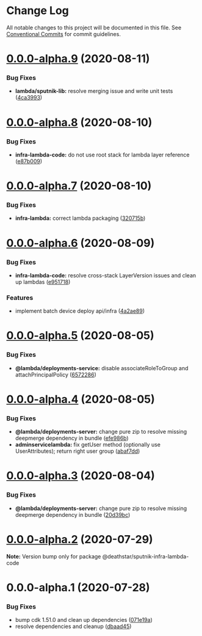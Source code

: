 # Change Log

All notable changes to this project will be documented in this file.
See [Conventional Commits](https://conventionalcommits.org) for commit guidelines.

# [0.0.0-alpha.9](https://git-codecommit.us-west-2.amazonaws.com/v1/repos/Deathstar/compare/@deathstar/sputnik-infra-lambda-code@0.0.0-alpha.8...@deathstar/sputnik-infra-lambda-code@0.0.0-alpha.9) (2020-08-11)


### Bug Fixes

* **lambda/sputnik-lib:** resolve merging issue and write unit tests ([4ca3993](https://git-codecommit.us-west-2.amazonaws.com/v1/repos/Deathstar/commits/4ca3993755afe19f1a5e68c4ad7792f66de5d0fa))





# [0.0.0-alpha.8](https://git-codecommit.us-west-2.amazonaws.com/v1/repos/Deathstar/compare/@deathstar/sputnik-infra-lambda-code@0.0.0-alpha.7...@deathstar/sputnik-infra-lambda-code@0.0.0-alpha.8) (2020-08-10)


### Bug Fixes

* **infra-lambda-code:** do not use root stack for lambda layer reference ([e87b009](https://git-codecommit.us-west-2.amazonaws.com/v1/repos/Deathstar/commits/e87b009e0b86372104968b8fa92c86f06b4cb024))





# [0.0.0-alpha.7](https://git-codecommit.us-west-2.amazonaws.com/v1/repos/Deathstar/compare/@deathstar/sputnik-infra-lambda-code@0.0.0-alpha.6...@deathstar/sputnik-infra-lambda-code@0.0.0-alpha.7) (2020-08-10)


### Bug Fixes

* **infra-lambda:** correct lambda packaging ([320715b](https://git-codecommit.us-west-2.amazonaws.com/v1/repos/Deathstar/commits/320715b9c3b84ddead27d9a36cbc010b5962ba4a))





# [0.0.0-alpha.6](https://git-codecommit.us-west-2.amazonaws.com/v1/repos/Deathstar/compare/@deathstar/sputnik-infra-lambda-code@0.0.0-alpha.5...@deathstar/sputnik-infra-lambda-code@0.0.0-alpha.6) (2020-08-09)


### Bug Fixes

* **infra-lambda-code:** resolve cross-stack LayerVersion issues and clean up lambdas ([e951718](https://git-codecommit.us-west-2.amazonaws.com/v1/repos/Deathstar/commits/e951718ec0f7e918fe983b8c871f669a5de0f302))


### Features

* implement batch device deploy api/infra ([4a2ae89](https://git-codecommit.us-west-2.amazonaws.com/v1/repos/Deathstar/commits/4a2ae89f7f3f734521cf738683fcaddd2454dd78))





# [0.0.0-alpha.5](https://git-codecommit.us-west-2.amazonaws.com/v1/repos/Deathstar/compare/@deathstar/sputnik-infra-lambda-code@0.0.0-alpha.4...@deathstar/sputnik-infra-lambda-code@0.0.0-alpha.5) (2020-08-05)


### Bug Fixes

* **@lambda/deployments-service:** disable associateRoleToGroup and attachPrincipalPolicy ([6572286](https://git-codecommit.us-west-2.amazonaws.com/v1/repos/Deathstar/commits/6572286b571b3bbabc49be08cbb04e719a823792))





# [0.0.0-alpha.4](https://git-codecommit.us-west-2.amazonaws.com/v1/repos/Deathstar/compare/@deathstar/sputnik-infra-lambda-code@0.0.0-alpha.2...@deathstar/sputnik-infra-lambda-code@0.0.0-alpha.4) (2020-08-05)


### Bug Fixes

* **@lambda/deployments-server:** change pure zip to resolve missing deepmerge dependency in bundle ([efe986b](https://git-codecommit.us-west-2.amazonaws.com/v1/repos/Deathstar/commits/efe986b71fa3f543677193e96213fa9a9f772675))
* **adminservicelambda:** fix getUser method (optionally use UserAttributes); return right user group ([abaf7dd](https://git-codecommit.us-west-2.amazonaws.com/v1/repos/Deathstar/commits/abaf7dd247898c316f821197084cb3a410ae72d1))





# [0.0.0-alpha.3](https://git-codecommit.us-west-2.amazonaws.com/v1/repos/Deathstar/compare/@deathstar/sputnik-infra-lambda-code@0.0.0-alpha.2...@deathstar/sputnik-infra-lambda-code@0.0.0-alpha.3) (2020-08-04)


### Bug Fixes

* **@lambda/deployments-server:** change pure zip to resolve missing deepmerge dependency in bundle ([20d39bc](https://git-codecommit.us-west-2.amazonaws.com/v1/repos/Deathstar/commits/20d39bc6c432d2441d2f6fe204ae9b017eba5563))





# [0.0.0-alpha.2](https://git-codecommit.us-west-2.amazonaws.com/v1/repos/Deathstar/compare/@deathstar/sputnik-infra-lambda-code@0.0.0-alpha.1...@deathstar/sputnik-infra-lambda-code@0.0.0-alpha.2) (2020-07-29)

**Note:** Version bump only for package @deathstar/sputnik-infra-lambda-code





# 0.0.0-alpha.1 (2020-07-28)


### Bug Fixes

* bump cdk 1.51.0 and clean up dependencies ([071e19a](https://git-codecommit.us-west-2.amazonaws.com/v1/repos/Deathstar/commits/071e19a615f489813cd064bb253dcd0ac34faff0))
* resolve dependencies and cleanup ([dbaad45](https://git-codecommit.us-west-2.amazonaws.com/v1/repos/Deathstar/commits/dbaad4561a93bfaf50b7246fd5a048912059df4f))
